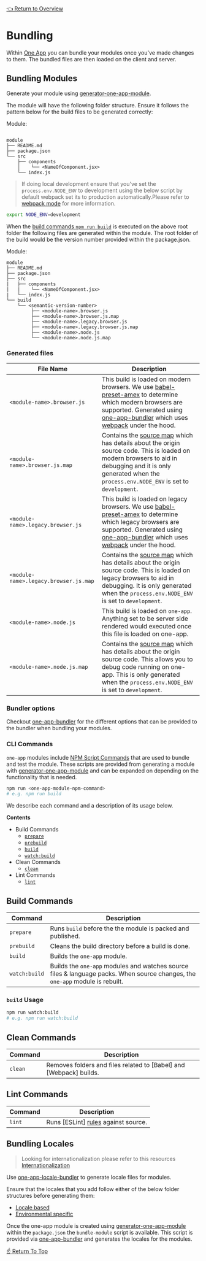 [👈 Return to Overview](../README.md)

# Bundling

Within [One App](https://github.com/americanexpress/one-app) you can bundle your modules once you've made changes to them. The bundled files are then loaded on the client and server.

## Bundling Modules

Generate your module using [generator-one-app-module](https://github.com/americanexpress/one-app-cli/tree/master/packages/generator-one-app-module).

The module will have the following folder structure. Ensure it follows the pattern below for the build files to be generated correctly:


Module:
```

module
├── README.md
├── package.json
└── src
    ├── components
    │    └── <NameOfComponent.jsx>
    └── index.js
```

> If doing local development ensure that you've set the `process.env.NODE_ENV` to development using the below script by default webpack set its to production automatically.Please refer to [webpack mode](https://webpack.js.org/?configuration/mode/) for more information.

 ``` sh
 export NODE_ENV=development
 ```

When the [build commands `npm run build`](#build-commands) is executed on the above root folder the following files are generated within the module. The root folder of the build would be the version number provided within the package.json.

Module:
```
module
├── README.md
├── package.json
├── src
|   ├── components
|   |    └── <NameOfComponent.jsx>
|   └── index.js
└── build
    └── <semantic-version-number>
         ├── <module-name>.browser.js
         ├── <module-name>.browser.js.map
         ├── <module-name>.legacy.browser.js
         ├── <module-name>.legacy.browser.js.map
         ├── <module-name>.node.js
         └── <module-name>.node.js.map
```

### Generated files

| File Name       | Description                                                                                    |
|---------------|------------------------------------------------------------------------------------------------|
| `<module-name>.browser.js `| This build is loaded on modern browsers. We use [babel-preset-amex](https://github.com/americanexpress/babel-preset-amex) to determine which modern browsers are supported. Generated using [one-app-bundler](https://github.com/americanexpress/one-app-cli/tree/master/packages/one-app-bundler) which uses [webpack](https://webpack.js.org/) under the hood. |
| `<module-name>.browser.js.map` | Contains the [source map](https://www.html5rocks.com/en/tutorials/developertools/sourcemaps/) which has details about the origin source code. This is loaded on modern browsers to aid in debugging and it is only generated when the `process.env.NODE_ENV` is set to `development`.|
| `<module-name>.legacy.browser.js` | This build is loaded on legacy browsers. We use [babel-preset-amex](https://github.com/americanexpress/babel-preset-amex) to determine which legacy browsers are supported. Generated using [one-app-bundler](https://github.com/americanexpress/one-app-cli/tree/master/packages/one-app-bundler) which uses [webpack](https://webpack.js.org/) under the hood.|
| `<module-name>.legacy.browser.js.map` | Contains the [source map](https://www.html5rocks.com/en/tutorials/developertools/sourcemaps/) which has details about the origin source code. This is loaded on legacy browsers to aid in debugging. It is only generated when the `process.env.NODE_ENV` is set to `development`.|
| `<module-name>.node.js` | This build is loaded on `one-app`. Anything set to be server side rendered would executed once this file is loaded on one-app. |
| `<module-name>.node.js.map` | Contains the [source map](https://www.html5rocks.com/en/tutorials/developertools/sourcemaps/)  which has details about the origin source code. This allows you to debug code running on one-app. This is only generated when the `process.env.NODE_ENV` is set to `development`. |

### Bundler options

Checkout [one-app-bundler](../../one-app-bundler/README.md) for the different options that can be provided to the bundler when bundling your modules.

### CLI Commands

`one-app` modules include [NPM Script Commands](https://docs.npmjs.com/misc/scripts) that are used to bundle and test the module. These scripts are provided from generating a module with [generator-one-app-module](https://github.com/americanexpress/one-app-cli/tree/master/packages/generator-one-app-module) and can be expanded on depending on the functionality that is needed.

```sh
npm run <one-app-module-npm-command> 
# e.g. npm run build
```

We describe each command and a description of its usage below. 

**Contents**

* Build Commands
  * [`prepare`](#build-commands)
  * [`prebuild`](#build-commands)
  * [`build`](#build-commands)
  * [`watch:build`](#build-commands)
* Clean Commands
  * [`clean`](#clean-commands)
* Lint Commands
  * [`lint`](#lint-commands)
  
## Build Commands

| Command       | Description                                                                                    |
|---------------|------------------------------------------------------------------------------------------------|
| `prepare` | Runs `build` before the the module is packed and published. |
| `prebuild` | Cleans the build directory before a build is done. |
| `build` | Builds the `one-app` module.|
| `watch:build` | Builds the `one-app` modules and watches source files & language packs. When source changes, the `one-app` module is rebuilt. |

### `build` Usage

```sh
npm run watch:build
# e.g. npm run watch:build

```

## Clean Commands

| Command       | Description                                                                                    |
|---------------|------------------------------------------------------------------------------------------------|
| `clean`  | Removes folders and files related to [Babel] and [Webpack] builds. |

## Lint Commands

| Command       | Description                                                                                    |
|---------------|------------------------------------------------------------------------------------------------|
| `lint` | Runs [ESLint] [rules](https://github.com/americanexpress/eslint-config-amex) against source. |

## Bundling Locales

 > Looking for internationalization please refer to this resources [Internationalization](../api/modules/Internationalization.md)

Use [one-app-locale-bundler](https://github.com/americanexpress/one-app-cli/tree/master/packages/one-app-locale-bundler#readme) to generate locale files for modules.

Ensure that the locales that you add follow either of the below folder structures before generating them:

* [Locale based](https://github.com/americanexpress/one-app/blob/master/docs/api/modules/Internationalization.md#locale-structure)
* [Environmental specific](https://github.com/americanexpress/one-app/blob/master/docs/api/modules/Internationalization.md#environment-specific-data)

Once the one-app module is created using [generator-one-app-module](https://github.com/americanexpress/one-app-cli/tree/master/packages/generator-one-app-module) within the `package.json` the `bundle-module` script is available.
This script is provided via [one-app-bundler](https://github.com/americanexpress/one-app-cli/tree/master/packages/one-app-bundler) and generates the locales for the modules.


[☝️ Return To Top](#bundling-modules)
